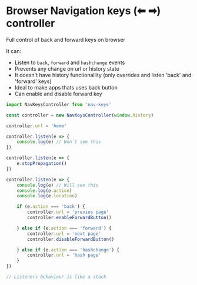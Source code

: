 Browser Navigation keys (⬅ ➡) controller
=================

Full control of back and forward keys on browser

It can:
 - Listen to `back`, `forward` and `hashchange` events
 - Prevents any change on url or history state
 - It doesn't have history functionallity (only overrides and listen 'back' and 'forward' keys)
 - Ideal to make apps thats uses back button
 - Can enable and disable forward key

```javascript
import NavKeysController from 'nav-keys'

const controller = new NavKeysController(window.history)

controller.url = 'home'

controller.listen(e => {
    console.log(e) // Won´t see this
})

controller.listen(e => {
    e.stopPropagation()
})

controller.listen(e => {
    console.log(e) // Will see this
    console.log(e.action) 
    console.log(e.location)

    if (e.action === 'back') {
        controller.url = 'previos page'
        controller.enableForwardButton()

    } else if (e.action === 'forward') {
        controller.url = 'next page'
        controller.disableForwardButton()

    } else if (e.action === 'hashchange') {
        controller.url = 'hash page'
    }
})

// Listeners behaviour is like a stack
```